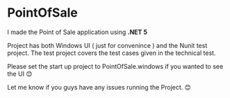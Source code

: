 # PointOfSale #

I made the Point of Sale application using **.NET 5**

Project has both Windows UI ( just for convenince ) and the Nunit test project.
The test project covers the test cases given in the technical test.

Please set the start up project to PointOfSale.windows if you wanted to see the UI 😊

Let me know if you guys have any issues running the Project. 😊